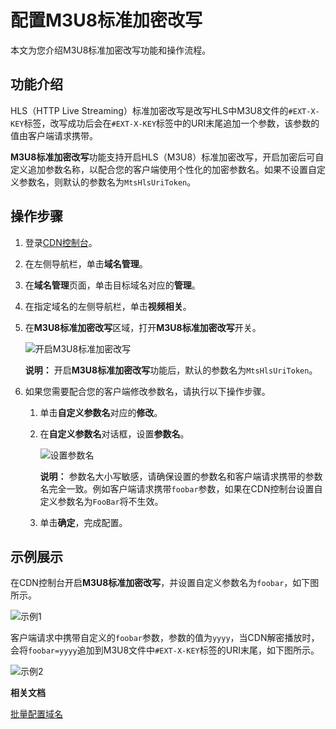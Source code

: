 # 配置M3U8标准加密改写

本文为您介绍M3U8标准加密改写功能和操作流程。

## 功能介绍

HLS（HTTP Live Streaming）标准加密改写是改写HLS中M3U8文件的`#EXT-X-KEY`标签，改写成功后会在`#EXT-X-KEY`标签中的URI末尾追加一个参数，该参数的值由客户端请求携带。

**M3U8标准加密改写**功能支持开启HLS（M3U8）标准加密改写，开启加密后可自定义追加参数名称，以配合您的客户端使用个性化的加密参数名。如果不设置自定义参数名，则默认的参数名为`MtsHlsUriToken`。

## 操作步骤

1.  登录[CDN控制台](https://cdn.console.aliyun.com)。

2.  在左侧导航栏，单击**域名管理**。

3.  在**域名管理**页面，单击目标域名对应的**管理**。

4.  在指定域名的左侧导航栏，单击**视频相关**。

5.  在**M3U8标准加密改写**区域，打开**M3U8标准加密改写**开关。

    ![开启M3U8标准加密改写](https://static-aliyun-doc.oss-accelerate.aliyuncs.com/assets/img/zh-CN/0364788951/p146811.png)

    **说明：** 开启**M3U8标准加密改写**功能后，默认的参数名为`MtsHlsUriToken`。

6.  如果您需要配合您的客户端修改参数名，请执行以下操作步骤。

    1.  单击**自定义参数名**对应的**修改**。

    2.  在**自定义参数名**对话框，设置**参数名**。

        ![设置参数名](https://static-aliyun-doc.oss-accelerate.aliyuncs.com/assets/img/zh-CN/1364788951/p146856.png)

        **说明：** 参数名大小写敏感，请确保设置的参数名和客户端请求携带的参数名完全一致。例如客户端请求携带`foobar`参数，如果在CDN控制台设置自定义参数名为`FooBar`将不生效。

    3.  单击**确定**，完成配置。


## 示例展示

在CDN控制台开启**M3U8标准加密改写**，并设置自定义参数名为`foobar`，如下图所示。

![示例1](https://static-aliyun-doc.oss-accelerate.aliyuncs.com/assets/img/zh-CN/1364788951/p146885.png)

客户端请求中携带自定义的`foobar`参数，参数的值为`yyyy`，当CDN解密播放时，会将`foobar=yyyy`追加到M3U8文件中`#EXT-X-KEY`标签的URI末尾，如下图所示。

![示例2](https://static-aliyun-doc.oss-accelerate.aliyuncs.com/assets/img/zh-CN/1364788951/p146892.png)

**相关文档**  


[批量配置域名](/intl.zh-CN/新版API参考/域名管理类接口/批量配置域名.md)

